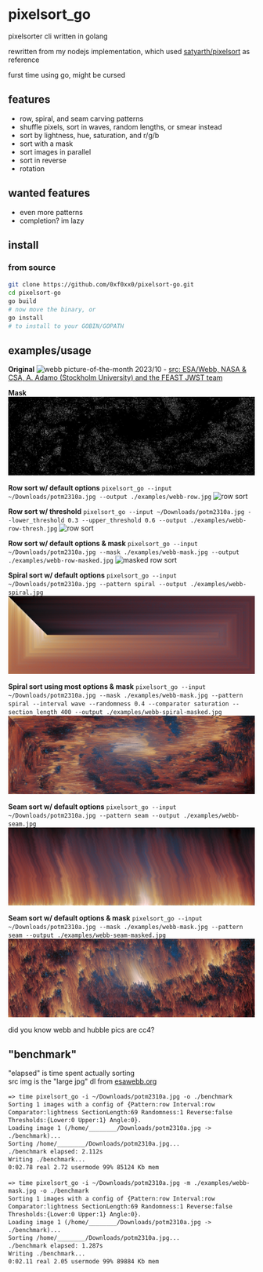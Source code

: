 # pixelsort_go
pixelsorter cli written in golang

rewritten from my nodejs implementation, which used [satyarth/pixelsort](https://github.com/satyarth/pixelsort/) as reference

furst time using go, might be cursed

## features
- row, spiral, and seam carving patterns
- shuffle pixels, sort in waves, random lengths, or smear instead
- sort by lightness, hue, saturation, and r/g/b
- sort with a mask
- sort images in parallel
- sort in reverse
- rotation

## wanted features
- even more patterns
- completion? im lazy

## install
### from source
```sh
git clone https://github.com/0xf0xx0/pixelsort-go.git
cd pixelsort-go
go build
# now move the binary, or
go install
# to install to your GOBIN/GOPATH
```

## examples/usage
**Original**
![webb picture-of-the-month 2023/10](https://cdn.esawebb.org/archives/images/screen/potm2310a.jpg) - [src: ESA/Webb, NASA & CSA, A. Adamo (Stockholm University) and the FEAST JWST team](https://esawebb.org/images/potm2310a/)

**Mask**
![b&w mask](./examples/webb-mask.jpg)

**Row sort w/ default options**
`pixelsort_go --input ~/Downloads/potm2310a.jpg --output ./examples/webb-row.jpg`
![row sort](./examples/webb-row.jpg)

**Row sort w/ threshold**
`pixelsort_go --input ~/Downloads/potm2310a.jpg --lower_threshold 0.3 --upper_threshold 0.6 --output ./examples/webb-row-thresh.jpg`
![row sort](./examples/webb-row-thresh.jpg)

**Row sort w/ default options & mask**
`pixelsort_go --input ~/Downloads/potm2310a.jpg --mask ./examples/webb-mask.jpg --output ./examples/webb-row-masked.jpg`
![masked row sort](./examples/webb-row-masked.jpg)

**Spiral sort w/ default options**
`pixelsort_go --input ~/Downloads/potm2310a.jpg --pattern spiral --output ./examples/webb-spiral.jpg`
![spiral sort](./examples/webb-spiral.jpg)

**Spiral sort using most options & mask**
`pixelsort_go --input ~/Downloads/potm2310a.jpg --mask ./examples/webb-mask.jpg --pattern spiral --interval wave --randomness 0.4 --comparator saturation --section_length 400 --output ./examples/webb-spiral-masked.jpg`
![masked spiral sort](./examples/webb-spiral-masked.jpg)

**Seam sort w/ default options**
`pixelsort_go --input ~/Downloads/potm2310a.jpg --pattern seam --output ./examples/webb-seam.jpg`
![seam sort](./examples/webb-seam.jpg)

**Seam sort w/ default options & mask**
`pixelsort_go --input ~/Downloads/potm2310a.jpg --mask ./examples/webb-mask.jpg --pattern seam --output ./examples/webb-seam-masked.jpg`
![masked seam sort](./examples/webb-seam-masked.jpg)

did you know webb and hubble pics are cc4?

## "benchmark"
"elapsed" is time spent actually sorting  \
src img is the "large jpg" dl from [esawebb.org](https://esawebb.org/images/potm2310a/)
```
=> time pixelsort_go -i ~/Downloads/potm2310a.jpg -o ./benchmark
Sorting 1 images with a config of {Pattern:row Interval:row Comparator:lightness SectionLength:69 Randomness:1 Reverse:false Thresholds:{Lower:0 Upper:1} Angle:0}.
Loading image 1 (/home/________/Downloads/potm2310a.jpg -> ./benchmark)...
Sorting /home/________/Downloads/potm2310a.jpg...
./benchmark elapsed: 2.112s
Writing ./benchmark...
0:02.78 real 2.72 usermode 99% 85124 Kb mem

=> time pixelsort_go -i ~/Downloads/potm2310a.jpg -m ./examples/webb-mask.jpg -o ./benchmark
Sorting 1 images with a config of {Pattern:row Interval:row Comparator:lightness SectionLength:69 Randomness:1 Reverse:false Thresholds:{Lower:0 Upper:1} Angle:0}.
Loading image 1 (/home/________/Downloads/potm2310a.jpg -> ./benchmark)...
Sorting /home/________/Downloads/potm2310a.jpg...
./benchmark elapsed: 1.287s
Writing ./benchmark...
0:02.11 real 2.05 usermode 99% 89884 Kb mem
```
